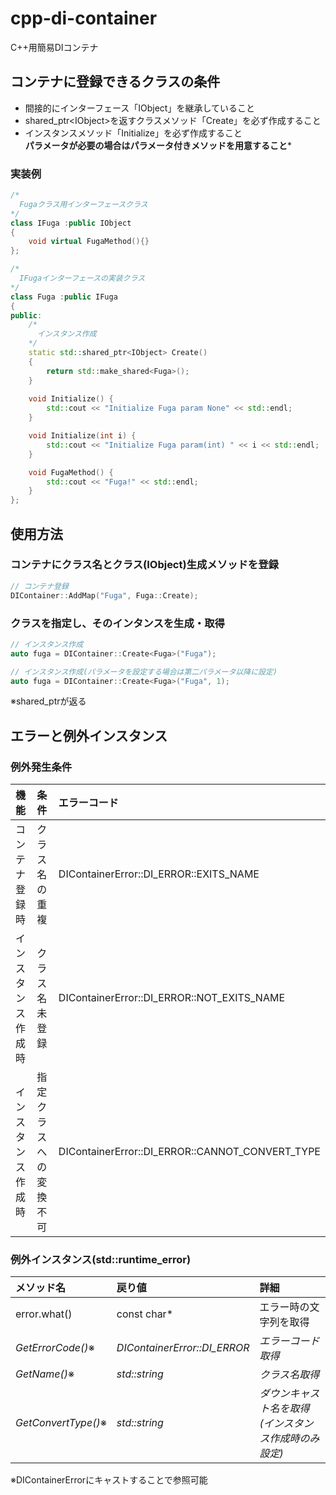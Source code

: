 # cpp-di-container
C++用簡易DIコンテナ

## コンテナに登録できるクラスの条件
* 間接的にインターフェース「IObject」を継承していること
* shared_ptr\<IObject\>を返すクラスメソッド「Create」を必ず作成すること
* インスタンスメソッド「Initialize」を必ず作成すること  
  **パラメータが必要の場合はパラメータ付きメソッドを用意すること***

### 実装例  
```cpp
/*
  Fugaクラス用インターフェースクラス
*/
class IFuga :public IObject
{
    void virtual FugaMethod(){}
};

/*
  IFugaインターフェースの実装クラス
*/
class Fuga :public IFuga
{
public:
    /*
      インスタンス作成
    */
    static std::shared_ptr<IObject> Create()
    {
        return std::make_shared<Fuga>();
    }
 
    void Initialize() {
        std::cout << "Initialize Fuga param None" << std::endl;
    }

    void Initialize(int i) {
        std::cout << "Initialize Fuga param(int) " << i << std::endl;
    }

    void FugaMethod() {
        std::cout << "Fuga!" << std::endl;
    }
};
```

## 使用方法
### **コンテナにクラス名とクラス(IObject)生成メソッドを登録**
```cpp
// コンテナ登録
DIContainer::AddMap("Fuga", Fuga::Create);
```

### **クラスを指定し、そのインタンスを生成・取得**
```cpp
// インスタンス作成
auto fuga = DIContainer::Create<Fuga>("Fuga");

// インスタンス作成(パラメータを設定する場合は第二パラメータ以降に設定)
auto fuga = DIContainer::Create<Fuga>("Fuga", 1);

```
※shared_ptrが返る  

## エラーと例外インスタンス

### 例外発生条件
|機能|条件|エラーコード|
|:-----------------|:--------------------|:-------------------------------------|
|コンテナ登録時     |クラス名の重複         |DIContainerError::DI_ERROR::EXITS_NAME          |
|インスタンス作成時 |クラス名未登録         |DIContainerError::DI_ERROR::NOT_EXITS_NAME      |
|インスタンス作成時 |指定クラスへの変換不可  |DIContainerError::DI_ERROR::CANNOT_CONVERT_TYPE |

### 例外インスタンス(std::runtime_error)
|メソッド名|戻り値|詳細|
|:-------------------|:----------------------------|:-------------------------------------|
|error.what()        |const char*                  | エラー時の文字列を取得                 |
|*GetErrorCode()*※  |*DIContainerError::DI_ERROR* | *エラーコード取得*                    |
|*GetName()*※       |*std::string*                | *クラス名取得*                        |
|*GetConvertType()*※ |*std::string*                | *ダウンキャスト名を取得(インスタンス作成時のみ設定)*|
※DIContainerErrorにキャストすることで参照可能